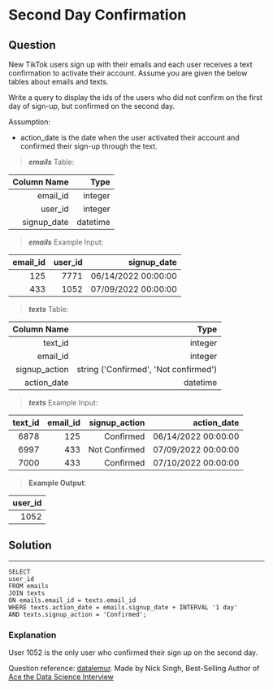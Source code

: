 # Second Day Confirmation

## **Question**

New TikTok users sign up with their emails and each user receives a text confirmation to activate their account. Assume you are given the below tables about emails and texts.

Write a query to display the ids of the users who did not confirm on the first day of sign-up, but confirmed on the second day.

Assumption:

- action_date is the date when the user activated their account and confirmed their sign-up through the text.

>***emails***  Table:

Column Name|Type|
---:|---:|
email_id|	integer
user_id|	integer
signup_date|	datetime

>***emails*** Example Input:

email_id|	user_id|	signup_date
---:|---:|---:|	
125|	7771|	06/14/2022 00:00:00
433|	1052|	07/09/2022 00:00:00

>***texts***  Table:

Column Name|Type|
---:|---:|
text_id|	integer
email_id|	integer
signup_action|	string ('Confirmed', 'Not confirmed')
action_date|    datetime

>***texts*** Example Input:

text_id|	email_id|	signup_action|  action_date
---:|---:|---:|---:|		
6878|	125|	Confirmed|	06/14/2022 00:00:00
6997|	433|	Not Confirmed|	07/09/2022 00:00:00
7000|	433|	Confirmed|	07/10/2022 00:00:00


>**Example Output**:

user_id|
---:|
1052|

## Solution
---
    SELECT 
    user_id 
    FROM emails
    JOIN texts 
    ON emails.email_id = texts.email_id
    WHERE texts.action_date = emails.signup_date + INTERVAL '1 day'
    AND texts.signup_action = 'Confirmed';

    
### **Explanation**

User 1052 is the only user who confirmed their sign up on the second day.

Question reference: [datalemur](https://datalemur.com/).
                    Made by Nick Singh, Best-Selling Author of [Ace the Data Science Interview](https://www.amazon.com/dp/0578973839?&linkCode=sl1&tag=datalemur-20&linkId=be42c7443fa05a3c9d783fee4e6f4762&language=en_US&ref_=as_li_ss_tl)
